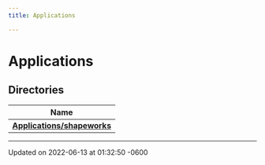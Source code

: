 ```yaml
---
title: Applications

---
```


# Applications



## Directories

| Name           |
| -------------- |
| **[Applications/shapeworks](../Files/dir_ea9658a0b2dcf1e0678dd2881ea8a9f7.md#dir-applications/shapeworks)**  |






-------------------------------

Updated on 2022-06-13 at 01:32:50 -0600
